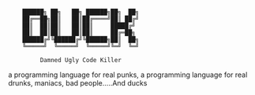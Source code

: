 

		██████╗ ██╗   ██╗ ██████╗██╗  ██╗
		██╔══██╗██║   ██║██╔════╝██║ ██╔╝
		██║  ██║██║   ██║██║     █████╔╝ 
		██║  ██║██║   ██║██║     ██╔═██╗ 
		██████╔╝╚██████╔╝╚██████╗██║  ██╗
		╚═════╝  ╚═════╝  ╚═════╝╚═╝  ╚═╝
										 
			 Damned Ugly Code Killer


							 
a programming language for real punks, a programming language for real drunks, maniacs, bad people.....And ducks



